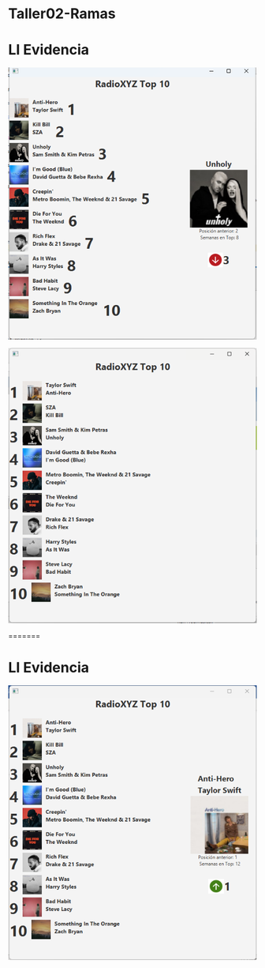 # Taller02-Ramas

# LI Evidencia
![alt text](image.png)

![alt text](rama-artista.png)

=======

# LI Evidencia
![alt text](image-1.png)

